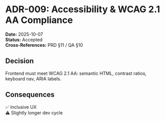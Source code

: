 # ADR-009: Accessibility & WCAG 2.1 AA Compliance
**Date:** 2025-10-07  
**Status:** Accepted  
**Cross-References:** PRD §11 / QA §10  

## Decision
Frontend must meet WCAG 2.1 AA: semantic HTML, contrast ratios, keyboard nav, ARIA labels.

## Consequences
✅ Inclusive UX  
⚠️ Slightly longer dev cycle
